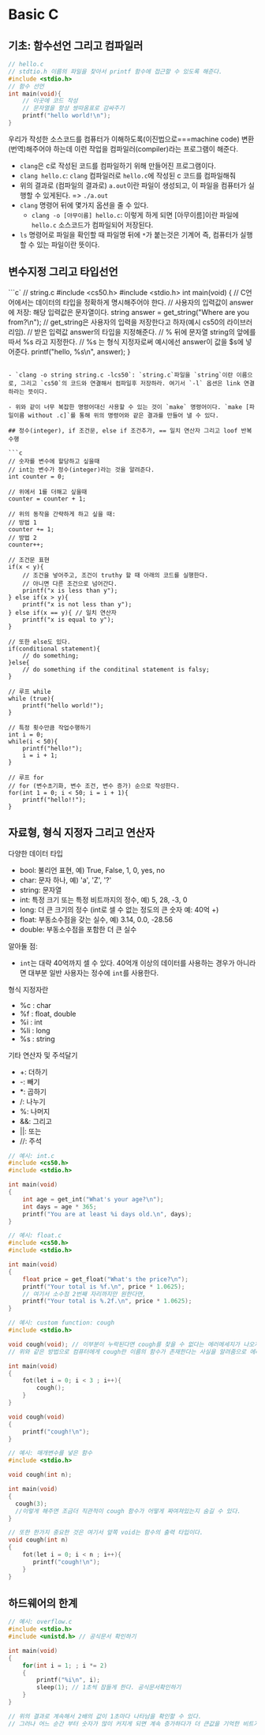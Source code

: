 # Basic C

## 기초: 함수선언 그리고 컴파일러

```c
// hello.c
// stdtio.h 이름의 파일을 찾아서 printf 함수에 접근할 수 있도록 해준다.
#include <stdio.h>
// 함수 선언
int main(void){
    // 이곳에 코드 작성
    // 문자열을 항상 쌍따옴표로 감싸주기
    printf("hello world!\n");
}
```

우리가 작성한 소스코드를 컴퓨터가 이해하도록(이진법으로===machine code) 변환(번역)해주어야 하는데 이런 작업을 컴파일러(compiler)라는 프로그램이 해준다.

- `clang`은 c로 작성된 코드를 컴파일하기 위해 만들어진 프로그램이다.
- `clang hello.c`: `clang` 컴파일러로 `hello.c`에 작성된 c 코드를 컴파일해줘
- 위의 결과로 (컴파일의 결과로) `a.out`이란 파일이 생성되고, 이 파일을 컴퓨터가 실행할 수 있게된다. => `./a.out`
- `clang` 명령어 뒤에 몇가지 옵션을 줄 수 있다.
  - `clang -o [아무이름] hello.c`: 이렇게 하게 되면 [아무이름]이란 파일에 `hello.c` 소스코드가 컴파일되어 저장된다.
- `ls` 명령어로 파일을 확인할 때 파일명 뒤에 `*`가 붙는것은 기계어 즉, 컴퓨터가 실행할 수 있는 파일이란 뜻이다.

## 변수지정 그리고 타입선언

```c`
// string.c
#include <cs50.h>
#include <stdio.h>
int main(void)
{
// C언어에서는 데이터의 타입을 정확하게 명시해주어야 한다.
// 사용자의 입력값이 answer에 저장: 해당 입력값은 문자열이다.
string answer = get_string("Where are you from?\n"); // get_string은 사용자의 입력을 저장한다고 하자(예시 cs50의 라이브러리임).
// 받은 입력값 answer의 타입을 지정해준다.
// % 뒤에 문자열 string의 앞에를 따서 %s 라고 지정한다.
// %s 는 형식 지정자로써 예시에선 answer이 값을 $s에 넣어준다.
printf("hello, %s\n", answer);
}

````

- `clang -o string string.c -lcs50`: `string.c`파일을 `string`이란 이름으로, 그리고 `cs50`의 코드와 연결해서 컴파일후 저장하라. 여기서 `-l` 옵션은 link 연결하라는 뜻이다.

- 위와 같이 너무 복잡한 명령어대신 사용할 수 있는 것이 `make` 명령어이다. `make [파일이름 without .c]`를 통해 위의 명령어와 같은 결과를 만들어 낼 수 있다.

## 정수(integer), if 조건문, else if 조건추가, == 일치 연산자 그리고 loof 반복수행

```c
// 숫자를 변수에 할당하고 싶을때
// int는 변수가 정수(integer)라는 것을 알려준다.
int counter = 0;

// 위에서 1를 더해고 싶을때
counter = counter + 1;

// 위의 동작을 간략하게 하고 싶을 때:
// 방법 1
counter += 1;
// 방법 2
counter++;

// 조건문 표현
if(x < y){
    // 조건을 넣어주고, 조건이 truthy 할 때 아래의 코드를 실행한다.
    // 아니면 다른 조건으로 넘어간다.
    printf("x is less than y");
} else if(x > y){
    printf("x is not less than y");
} else if(x == y){ // 일치 연산자
    printf("x is equal to y");
}

// 또한 else도 있다.
if(conditional statement){
    // do something;
}else{
    // do something if the conditinal statement is falsy;
}

// 루프 while
while (true){
    printf("hello world!");
}

// 특정 횟수만큼 작업수행하기
int i = 0;
while(i < 50){
    printf("hello!");
    i = i + 1;
}

// 루프 for
// for (변수초기화, 변수 조건, 변수 증가) 순으로 작성한다.
for(int 1 = 0; i < 50; i = i + 1){
    printf("hello!!");
}
````

## 자료형, 형식 지정자 그리고 연산자

다양한 데이터 타입

- bool: 불리언 표현, 예) True, False, 1, 0, yes, no
- char: 문자 하나, 예) 'a', 'Z', '?'
- string: 문자열
- int: 특정 크기 또는 특정 비트까지의 정수, 예) 5, 28, -3, 0
- long: 더 큰 크기의 정수 (int로 셀 수 없는 정도의 큰 숫자 예: 40억 +)
- float: 부동소수점을 갖는 실수, 예) 3.14, 0.0, -28.56
- double: 부동소수점을 포함한 더 큰 실수

알아둘 점:

- `int`는 대략 40억까지 셀 수 있다. 40억개 이상의 데이터를 사용하는 경우가 아니라면 대부분 일반 사용자는 정수에 `int`를 사용한다.

형식 지정자란

- %c : char
- %f : float, double
- %i : int
- %li : long
- %s : string

기타 연산자 및 주석달기

- +: 더하기
- -: 빼기
- \*: 곱하기
- /: 나누기
- %: 나머지
- &&: 그리고
- ||: 또는
- //: 주석

```c
// 예시: int.c
#include <cs50.h>
#include <stdio.h>

int main(void)
{
    int age = get_int("What's your age?\n");
    int days = age * 365;
    printf("You are at least %i days old.\n", days);
}
```

```c
// 예시: float.c
#include <cs50.h>
#include <stdio.h>

int main(void)
{
    float price = get_float("What's the price?\n");
    printf("Your total is %f.\n", price * 1.0625);
    // 여기서 소수점 2번째 자리까지만 원한다면,
    printf("Your total is %.2f.\n", price * 1.0625);
}
```

```c
// 예시: custom function: cough
#include <stdio.h>

void cough(void); // 이부분이 누락된다면 cough를 찾을 수 없다는 에러메세지가 나오게된다.
// 위와 같은 방법으로 컴퓨터에게 cough란 이름의 함수가 존재한다는 사실을 알려줌으로 에러를 피할 수 있다.

int main(void)
{
    fot(let i = 0; i < 3 ; i++){
        cough();
    }
}

void cough(void)
{
    printf("cough!\n");
}
```

```c
// 예시: 매개변수를 넣은 함수
#include <stdio.h>

void cough(int n);

int main(void)
{
  cough(3);
  //이렇게 해주면 조금더 직관적이 cough 함수가 어떻게 짜여져있는지 숨길 수 있다.
}

// 또한 한가지 중요한 것은 여기서 앞쪽 void는 함수의 출력 타입이다.
void cough(int n)
{
    fot(let i = 0; i < n ; i++){
       printf("cough!\n");
    }
}
```

## 하드웨어의 한계

```c
// 예시: overflow.c
#include <stdio.h>
#include <unistd.h> // 공식문서 확인하기

int main(void)
{
    for(int i = 1; ; i *= 2)
    {
        printf("%i\n", i);
        sleep(1); // 1초씩 잠들게 한다. 공식문서확인하기
    }
}

// 위의 결과로 계속해서 2배의 값이 1초마다 나타남을 확인할 수 있다.
// 그러나 어느 순간 부터 숫자가 많이 커지게 되면 계속 증가하다가 더 큰값을 기억한 비트가 없음을 확인할 수 있다.
```

